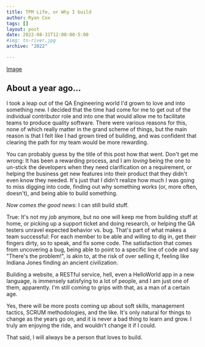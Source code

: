 ```yaml
---
title: TPM Life, or Why I build
author: Ryan Cox
tags: []
layout: post
date: 2022-08-31T12:00:00-5:00
#img: tn-river.jpg
archive: "2022"

---
```

[Image]({{site.baseurl}}/assets/img/tn-river.jpg)

## About a year ago...
I took a leap out of the QA Engineering world I'd grown to love and into something new. I decided that the time had come for me to get out of the individual contributor role and into one that would allow me to facilitate teams to produce quality software.  There were various reasons for this, none of which really matter in the grand scheme of things, but the main reason is that I felt like I had grown tired of building, and was confident that clearing the path for my team would be more rewarding.

You can probably guess by the title of this post how that went.  Don't get me wrong: It has been a rewarding process, and I am *loving* being the one to un-stick the developers when they need clarification on a requirement, or helping the business get new features into their product that they didn't even know they needed.  It's just that I didn't realize how much I was going to miss digging into code, finding out why something works (or, more often, doesn't), and being able to build something.

*_Now comes the good news_*: I can still build stuff.

True: It's not my _job_ anymore, but no one will keep me from building stuff at home, or picking up a support ticket and doing research, or helping the QA testers unravel expected behavior vs. bug.  That's part of what makes a team successful: For each member to be able and willing to dig in, get their fingers dirty, so to speak, and fix some code.  The satisfaction that comes from uncovering a bug, being able to point to a specific line of code and say "There's the problem!", is akin to, at the risk of over selling it, feeling like Indiana Jones finding an ancient civilization.  

Building a website, a RESTful service, hell, even a HelloWorld app in a new language, is immensely satisfying to a lot of people, and I am just one of them, apparently.  I'm still coming to grips with that, as a man of a certain age.

Yes, there will be more posts coming up about soft skills, management tactics, SCRUM methodologies, and the like.  It's only natural for things to change as the years go on, and it is never a bad thing to learn and grow.  I truly am enjoying the ride, and wouldn't change it if I could.

That said, I will always be a person that loves to build.
